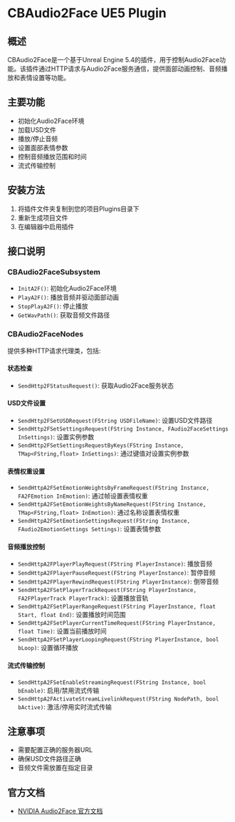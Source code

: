 # CBAudio2Face UE5 Plugin

## 概述
CBAudio2Face是一个基于Unreal Engine 5.4的插件，用于控制Audio2Face功能。该插件通过HTTP请求与Audio2Face服务通信，提供面部动画控制、音频播放和表情设置等功能。

## 主要功能
- 初始化Audio2Face环境
- 加载USD文件
- 播放/停止音频
- 设置面部表情参数
- 控制音频播放范围和时间
- 流式传输控制

## 安装方法
1. 将插件文件夹复制到您的项目Plugins目录下
2. 重新生成项目文件
3. 在编辑器中启用插件

## 接口说明
### CBAudio2FaceSubsystem
- `InitA2F()`: 初始化Audio2Face环境
- `PlayA2F()`: 播放音频并驱动面部动画
- `StopPlayA2F()`: 停止播放
- `GetWavPath()`: 获取音频文件路径

### CBAudio2FaceNodes
提供多种HTTP请求代理类，包括:

#### 状态检查
- `SendHttp2FStatusRequest()`: 获取Audio2Face服务状态

#### USD文件设置
- `SendHttp2FSetUSDRequest(FString USDFileName)`: 设置USD文件路径
- `SendHttp2FSetSettingsRequest(FString Instance, FAudio2FaceSettings InSettings)`: 设置实例参数
- `SendHttp2FSetSettingsRequestByKeys(FString Instance, TMap<FString,float> InSettings)`: 通过键值对设置实例参数

#### 表情权重设置
- `SendHttpA2FSetEmotionWeightsByFrameRequest(FString Instance, FA2FEmotion InEmotion)`: 通过帧设置表情权重
- `SendHttpA2FSetEmotionWeightsByNameRequest(FString Instance, TMap<FString,float> InEmotion)`: 通过名称设置表情权重
- `SendHttpA2FSetEmotionSettingsRequest(FString Instance, FAudio2EmotionSettings Settings)`: 设置表情参数

#### 音频播放控制
- `SendHttpA2FPlayerPlayRequest(FString PlayerInstance)`: 播放音频
- `SendHttpA2FPlayerPauseRequest(FString PlayerInstance)`: 暂停音频
- `SendHttpA2FPlayerRewindRequest(FString PlayerInstance)`: 倒带音频
- `SendHttpA2FSetPlayerTrackRequest(FString PlayerInstance, FA2FPlayerTrack PlayerTrack)`: 设置播放音轨
- `SendHttpA2FSetPlayerRangeRequest(FString PlayerInstance, float Start, float End)`: 设置播放时间范围
- `SendHttpA2FSetPlayerCurrentTimeRequest(FString PlayerInstance, float Time)`: 设置当前播放时间
- `SendHttpA2FSetPlayerLoopingRequest(FString PlayerInstance, bool bLoop)`: 设置循环播放

#### 流式传输控制
- `SendHttpA2FSetEnableStreamingRequest(FString Instance, bool bEnable)`: 启用/禁用流式传输
- `SendHttpA2FActivateStreamLivelinkRequest(FString NodePath, bool bActive)`: 激活/停用实时流式传输

## 注意事项
- 需要配置正确的服务器URL
- 确保USD文件路径正确
- 音频文件需放置在指定目录

## 官方文档
- [NVIDIA Audio2Face 官方文档](https://www.nvidia.cn/omniverse/apps/audio2face/)
